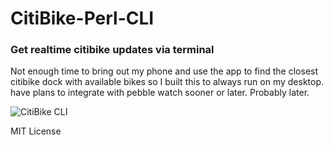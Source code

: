 # CitiBike-Perl-CLI
### Get realtime citibike updates via terminal
Not enough time to bring out my phone and use the app to find the closest citibike dock with available bikes so I built this to always run on my desktop. have plans to integrate with pebble watch sooner or later. Probably later.

![CitiBike CLI](https://dl.dropboxusercontent.com/u/58267185/CitiBikeGif.gif)

MIT License
